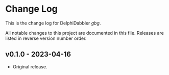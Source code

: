 # Change Log

This is the change log for DelphiDabbler _gbg_.

All notable changes to this project are documented in this file. Releases are listed in reverse version number order.

## v0.1.0 - 2023-04-16

* Original release.
